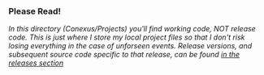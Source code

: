 

### Please Read!
*In this directory (Conexus/Projects) you'll find working code, NOT release code. This is just where I store my local project files so that I don't risk losing everything in the case of unforseen events. Release versions, and subsequent source code specific to that release, can be found [in the releases section](https://github.com/Hypocrita20XX/Conexus/releases)*
